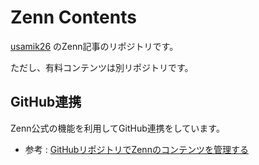 # Zenn Contents

[usamik26](https://zenn.dev/usamik26) のZenn記事のリポジトリです。

ただし、有料コンテンツは別リポジトリです。

## GitHub連携

Zenn公式の機能を利用してGitHub連携をしています。

- 参考 : [GitHubリポジトリでZennのコンテンツを管理する](https://zenn.dev/zenn/articles/connect-to-githubs)
